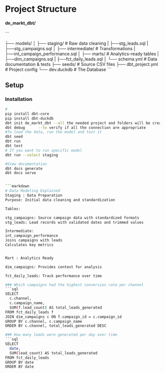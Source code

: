 # Project Structure
#### de_markt_dbt/
´´´

├── models/
│   ├── staging/          # Raw data cleaning
|        ├──stg_leads.sql
|        ├──stg_campaigns.sql
│   ├── intermediate/     # Transformations
|        ├──int_campaign_performance.sql
│   ├── marts/           # Analytics-ready tables
|        ├──dim_campaigns.sql
|        ├──fct_daily_leads.sql
│   └── schema.yml        # Data documentation & tests
├── seeds/               # Source CSV files
├── dbt_project.yml      # Project config
└── dev.duckdb         # The Database
´´´
## Setup
### Installation

```bash
# 
pip install dbt-core 
pip install dbt-duckdb
dbt init de_markt_dbt --all the needed project and folders will be created
dbt debug      --to verify if all the connection are appropriate
#To load the data, run the model and test it
dbt seed
dbt run
dbt test
# If you want to run specific model
dbt run --select staging

#View documentation
dbt docs generate
dbt docs serve


```markdown
# Data Modeling Explained
Staging : Data Preparation
Purpose: Initial data cleaning and standardization

Tables:

stg_campaigns: Source campaign data with standardized formats
stg_leads: Lead records with validated dates and trimmed values

Intermediate:
int_campaign_performance
Joins campaigns with leads
Calculates key metrics


Mart : Analytics Ready

dim_campaigns: Provides context for analysis

fct_daily_leads: Track performance over time

### Which campaigns had the highest conversion rate per channel
´´´sql
SELECT 
  c.channel,
  c.campaign_name,
  SUM(f.lead_count) AS total_leads_generated
FROM fct_daily_leads f
JOIN dim_campaigns c ON f.campaign_id = c.campaign_id
GROUP BY c.channel, c.campaign_name
ORDER BY c.channel, total_leads_generated DESC

### How many leads were generated per day over time
´´´sql
SELECT 
  date,
  SUM(lead_count) AS total_leads_generated
FROM fct_daily_leads
GROUP BY date
ORDER BY date



